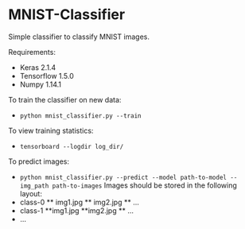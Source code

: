 # MNIST-Classifier
Simple classifier to classify MNIST images.

Requirements:
* Keras 2.1.4
* Tensorflow 1.5.0
* Numpy 1.14.1

To train the classifier on new data:
* `python mnist_classifier.py --train`

To view training statistics:
* `tensorboard --logdir log_dir/`

To predict images:
* `python mnist_classifier.py --predict --model path-to-model --img_path path-to-images`
Images should be stored in the following layout:
* class-0
** img1.jpg
** img2.jpg
** ...
* class-1
**img1.jpg
**img2.jpg
** ...
* ...
